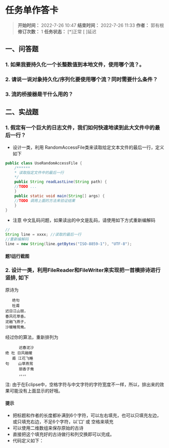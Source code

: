 [//]: # (注释
  Date: 2022-07-26 10:29:53
  LastEditors: gyg
  LastEditTime: 2022-07-26 10:55:05
  FilePath: \note\郭有根-第十四章作业.md
)

# 任务单作答卡

>**开始时间：** 2022-7-26 10:47 **结束时间：** 2022-7-26 11:33
**作者：** 郭有根 **修订次数：** 1 **任务状态：** [*]正常 [ ]延迟

## 一、问答题

### 1. 如果我要持久化一个长整数值到本地文件，使用哪个流？。

### 2. 请说一说对象持久化/序列化要使用哪个流？同时需要什么条件？

### 3. 流的桥接器是干什么用的？

## 二、实战题

### 1. 假定有一个巨大的日志文件，我们如何快速地读到此大文件中的最后一行？

- 设计一类，利用 RandomAccessFile类来读取给定文本文件的最后一行，定义如下

```java
public class UseRandomAccessFile {
    /******
    * 读取指定文件中的最后一行
    */
    public String readLastLine(String path) {
    //TODO ...
    }
    public static void main(String[] args) {
    //TODO 调用上面的方法来验证结果
    }
}
```

- 注意 中文乱码问题，如果读出的中文是乱码，请使用如下方式重新编解码

```java
//
String line = xxxx; //读取的最后一行
//重新编解码
line = new String(line.getBytes("ISO-8859-1"), "UTF-8");
```

#### 题1运行截图

### 2. 设计一类，利用FileReader和FileWriter来实现把一首横排诗进行 竖排, 如下

原诗为

```gushi
   绝句
   杜甫
迟日江山丽，
春风花草香。
泥融飞燕子，
沙暖睡鸳鸯。
```

经过你的算法，重新排列为

```gushi
      迟春泥沙
绝 杜 日风融暖
   甫 江花飞睡
句    山草燕鸳
      丽香子鸯
      ，。，。
```

注: 由于在Eclipse中，空格字符与中文字符的字符宽度不一样，所以，排出来的效果可能没有上面显示的好哦。

#### 提示

- 把标题和作者的长度都补满到6个字符，可以左右填充，也可以只填充左边，或只填充右边，不足6个字符，以'口' 或 空格来填充
- 可以使用二维数组来保存原始的古诗
- 直接把这个填充好的古诗做行和列交换即可以完成。
- 代码定义如下：